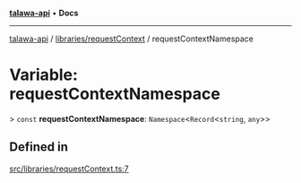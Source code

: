 [**talawa-api**](../../../README.md) • **Docs**

***

[talawa-api](../../../modules.md) / [libraries/requestContext](../README.md) / requestContextNamespace

# Variable: requestContextNamespace

\> `const` **requestContextNamespace**: `Namespace`\<`Record`\<`string`, `any`\>\>

## Defined in

[src/libraries/requestContext.ts:7](https://github.com/PalisadoesFoundation/talawa-api/blob/0e711c6a6b57f55ab5776fc9c8edfc5ebc0b3d70/src/libraries/requestContext.ts#L7)

